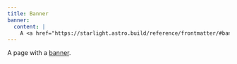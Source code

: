 ```yaml
---
title: Banner
banner:
  content: |
    A <a href="https://starlight.astro.build/reference/frontmatter/#banner">banner</a> displaying an announcement at the top of the page that can include HTML for links or other content.
---
```


A page with a [banner](https://starlight.astro.build/reference/frontmatter/#banner).
